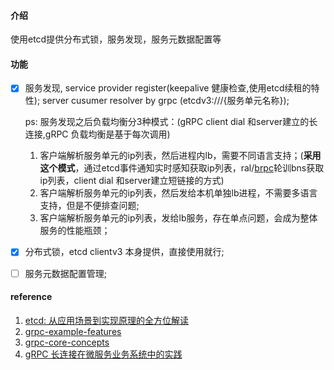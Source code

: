 #### 介绍

使用etcd提供分布式锁，服务发现，服务元数据配置等

#### 功能

- [x] 服务发现, service provider register(keepalive 健康检查,使用etcd续租的特性); server cusumer resolver by grpc (etcdv3:///{服务单元名称});

  ps: 服务发现之后负载均衡分3种模式：(gRPC client  dial 和server建立的长连接,gRPC 负载均衡是基于每次调用)

  1. 客户端解析服务单元的ip列表，然后进程内lb，需要不同语言支持；(**采用这个模式**，通过etcd事件通知实时感知获取ip列表，ral/[brpc](https://github.com/apache/incubator-brpc/blob/master/docs/cn/load_balancing.md)轮训bns获取ip列表，client  dial 和server建立短链接的方式)
  2. 客户端解析服务单元的ip列表，然后发给本机单独lb进程，不需要多语言支持，但是不便排查问题;
  3. 客户端解析服务单元的ip列表，发给lb服务，存在单点问题，会成为整体服务的性能瓶颈；

- [x] 分布式锁，etcd clientv3 本身提供，直接使用就行;

- [ ] 服务元数据配置管理;



#### reference

1. [etcd: 从应用场景到实现原理的全方位解读](https://www.infoq.cn/article/etcd-interpretation-application-scenario-implement-principle/)
2. [grpc-example-features](https://github.com/grpc/grpc-go/tree/master/examples/features)
3. [grpc-core-concepts](https://grpc.io/docs/what-is-grpc/core-concepts/)
4. [gRPC 长连接在微服务业务系统中的实践](https://www.infoq.cn/article/cpxr35bwjttgncltyekz)

